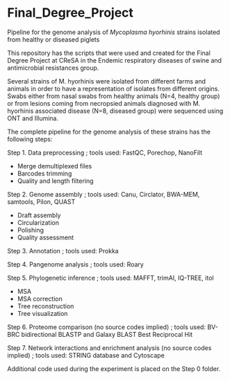 # Final_Degree_Project
Pipeline for the genome analysis of *Mycoplasma hyorhinis* strains isolated from healthy or diseased piglets

This repository has the scripts that were used and created for the Final Degree Project at CReSA in the Endemic respiratory diseases of swine and antimicrobial resistances group.

Several strains of M. hyorhinis were isolated from different farms and animals in order to have a representation of isolates from different origins. Swabs either from nasal swabs from healthy animals (N=4, healthy group) or from lesions coming from necropsied animals diagnosed with M. hyorhinis associated disease (N=8, diseased group) were sequenced using ONT and Illumina.

The complete pipeline for the genome analysis of these strains has the following steps:

Step 1. Data preprocessing ; tools used: FastQC, Porechop, NanoFilt
- Merge demultiplexed files
- Barcodes trimming
- Quality and length filtering

Step 2. Genome assembly ; tools used: Canu, Circlator, BWA-MEM, samtools, Pilon, QUAST
- Draft assembly
- Circularization
- Polishing
- Quality assessment
  
Step 3. Annotation ; tools used: Prokka

Step 4. Pangenome analysis ; tools used: Roary

Step 5. Phylogenetic inference ; tools used: MAFFT, trimAI, IQ-TREE, itol
- MSA
- MSA correction
- Tree reconstruction
- Tree visualization

Step 6. Proteome comparison (no source codes implied) ; tools used: BV-BRC bidirectional BLASTP and Galaxy BLAST Best Reciprocal Hit

Step 7. Network interactions and enrichment analysis (no source codes implied) ; tools used: STRING database and Cytoscape

Additional code used during the experiment is placed on the Step 0 folder.
